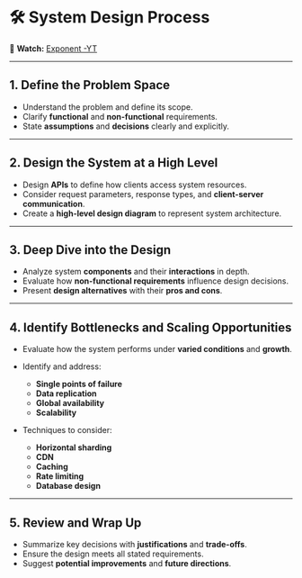 # 🛠️ System Design Process

🎥 **Watch:** [Exponent -YT](https://youtu.be/L9TfZdODuFQ?si=M8lI5aTCSEZZRwrV)

---

## 1. Define the Problem Space

- Understand the problem and define its scope.
- Clarify **functional** and **non-functional** requirements.
- State **assumptions** and **decisions** clearly and explicitly.

---

## 2. Design the System at a High Level

- Design **APIs** to define how clients access system resources.
- Consider request parameters, response types, and **client-server communication**.
- Create a **high-level design diagram** to represent system architecture.

---

## 3. Deep Dive into the Design

- Analyze system **components** and their **interactions** in depth.
- Evaluate how **non-functional requirements** influence design decisions.
- Present **design alternatives** with their **pros and cons**.

---

## 4. Identify Bottlenecks and Scaling Opportunities

- Evaluate how the system performs under **varied conditions** and **growth**.
- Identify and address:
  - **Single points of failure**
  - **Data replication**
  - **Global availability**
  - **Scalability**

- Techniques to consider:
  - **Horizontal sharding**
  - **CDN**
  - **Caching**
  - **Rate limiting**
  - **Database design**

---

## 5. Review and Wrap Up

- Summarize key decisions with **justifications** and **trade-offs**.
- Ensure the design meets all stated requirements.
- Suggest **potential improvements** and **future directions**.
